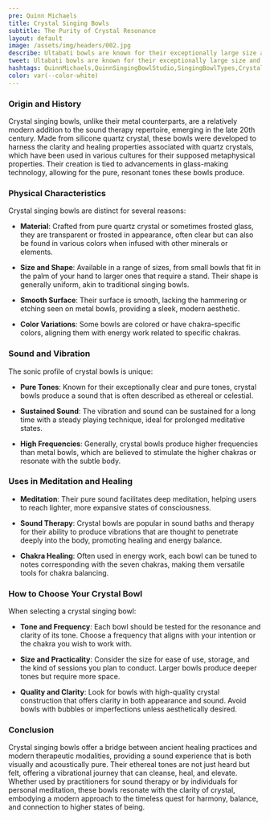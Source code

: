 ```yaml
---
pre: Quinn Michaels
title: Crystal Singing Bowls
subtitle: The Purity of Crystal Resonance
layout: default
image: /assets/img/headers/002.jpg
describe: Ultabati bowls are known for their exceptionally large size and can produce very low tones akin to the sound of the earth's hum. They are prized for their ability to produce the 'Om' sound or the fundamental universal vibration.
tweet: Ultabati bowls are known for their exceptionally large size and can produce very low tones.
hashtags: QuinnMichaels,QuinnSingingBowlStudio,SingingBowlTypes,Crystal
color: var(--color-white)
---
```


### Origin and History

Crystal singing bowls, unlike their metal counterparts, are a relatively modern addition to the sound therapy repertoire, emerging in the late 20th century. Made from silicone quartz crystal, these bowls were developed to harness the clarity and healing properties associated with quartz crystals, which have been used in various cultures for their supposed metaphysical properties. Their creation is tied to advancements in glass-making technology, allowing for the pure, resonant tones these bowls produce.

### Physical Characteristics

Crystal singing bowls are distinct for several reasons:

- **Material**: Crafted from pure quartz crystal or sometimes frosted glass, they are transparent or frosted in appearance, often clear but can also be found in various colors when infused with other minerals or elements.

- **Size and Shape**: Available in a range of sizes, from small bowls that fit in the palm of your hand to larger ones that require a stand. Their shape is generally uniform, akin to traditional singing bowls.

- **Smooth Surface**: Their surface is smooth, lacking the hammering or etching seen on metal bowls, providing a sleek, modern aesthetic.

- **Color Variations**: Some bowls are colored or have chakra-specific colors, aligning them with energy work related to specific chakras.

### Sound and Vibration

The sonic profile of crystal bowls is unique:

- **Pure Tones**: Known for their exceptionally clear and pure tones, crystal bowls produce a sound that is often described as ethereal or celestial.

- **Sustained Sound**: The vibration and sound can be sustained for a long time with a steady playing technique, ideal for prolonged meditative states.

- **High Frequencies**: Generally, crystal bowls produce higher frequencies than metal bowls, which are believed to stimulate the higher chakras or resonate with the subtle body.

### Uses in Meditation and Healing

- **Meditation**: Their pure sound facilitates deep meditation, helping users to reach lighter, more expansive states of consciousness.

- **Sound Therapy**: Crystal bowls are popular in sound baths and therapy for their ability to produce vibrations that are thought to penetrate deeply into the body, promoting healing and energy balance.

- **Chakra Healing**: Often used in energy work, each bowl can be tuned to notes corresponding with the seven chakras, making them versatile tools for chakra balancing.

### How to Choose Your Crystal Bowl

When selecting a crystal singing bowl:

- **Tone and Frequency**: Each bowl should be tested for the resonance and clarity of its tone. Choose a frequency that aligns with your intention or the chakra you wish to work with.

- **Size and Practicality**: Consider the size for ease of use, storage, and the kind of sessions you plan to conduct. Larger bowls produce deeper tones but require more space.

- **Quality and Clarity**: Look for bowls with high-quality crystal construction that offers clarity in both appearance and sound. Avoid bowls with bubbles or imperfections unless aesthetically desired.

### Conclusion

Crystal singing bowls offer a bridge between ancient healing practices and modern therapeutic modalities, providing a sound experience that is both visually and acoustically pure. Their ethereal tones are not just heard but felt, offering a vibrational journey that can cleanse, heal, and elevate. Whether used by practitioners for sound therapy or by individuals for personal meditation, these bowls resonate with the clarity of crystal, embodying a modern approach to the timeless quest for harmony, balance, and connection to higher states of being.
